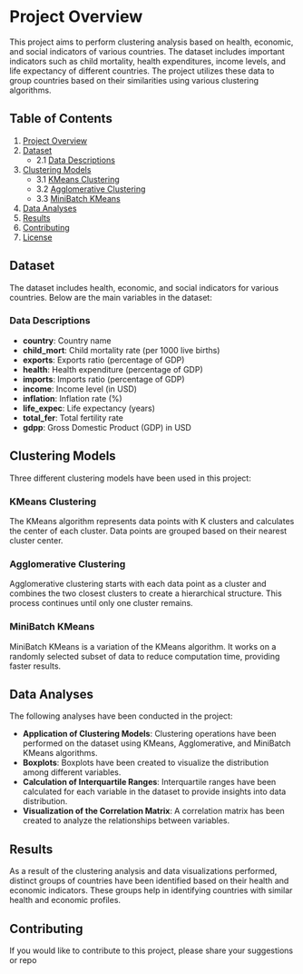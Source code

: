 # Project Overview
This project aims to perform clustering analysis based on health, economic, and social indicators of various countries. The dataset includes important indicators such as child mortality, health expenditures, income levels, and life expectancy of different countries. The project utilizes these data to group countries based on their similarities using various clustering algorithms.

## Table of Contents
1. [Project Overview](#project-overview)
2. [Dataset](#dataset)
   - 2.1 [Data Descriptions](#data-descriptions)
3. [Clustering Models](#clustering-models)
   - 3.1 [KMeans Clustering](#kmeans-clustering)
   - 3.2 [Agglomerative Clustering](#agglomerative-clustering)
   - 3.3 [MiniBatch KMeans](#minibatch-kmeans)
4. [Data Analyses](#data-analyses)
5. [Results](#results)
6. [Contributing](#contributing)
7. [License](#license)

## Dataset
The dataset includes health, economic, and social indicators for various countries. Below are the main variables in the dataset:

### Data Descriptions
- **country**: Country name
- **child_mort**: Child mortality rate (per 1000 live births)
- **exports**: Exports ratio (percentage of GDP)
- **health**: Health expenditure (percentage of GDP)
- **imports**: Imports ratio (percentage of GDP)
- **income**: Income level (in USD)
- **inflation**: Inflation rate (%)
- **life_expec**: Life expectancy (years)
- **total_fer**: Total fertility rate
- **gdpp**: Gross Domestic Product (GDP) in USD

## Clustering Models
Three different clustering models have been used in this project:

### KMeans Clustering
The KMeans algorithm represents data points with K clusters and calculates the center of each cluster. Data points are grouped based on their nearest cluster center.

### Agglomerative Clustering
Agglomerative clustering starts with each data point as a cluster and combines the two closest clusters to create a hierarchical structure. This process continues until only one cluster remains.

### MiniBatch KMeans
MiniBatch KMeans is a variation of the KMeans algorithm. It works on a randomly selected subset of data to reduce computation time, providing faster results.

## Data Analyses
The following analyses have been conducted in the project:
- **Application of Clustering Models**: Clustering operations have been performed on the dataset using KMeans, Agglomerative, and MiniBatch KMeans algorithms.
- **Boxplots**: Boxplots have been created to visualize the distribution among different variables.
- **Calculation of Interquartile Ranges**: Interquartile ranges have been calculated for each variable in the dataset to provide insights into data distribution.
- **Visualization of the Correlation Matrix**: A correlation matrix has been created to analyze the relationships between variables.

## Results
As a result of the clustering analysis and data visualizations performed, distinct groups of countries have been identified based on their health and economic indicators. These groups help in identifying countries with similar health and economic profiles.

## Contributing
If you would like to contribute to this project, please share your suggestions or repo
